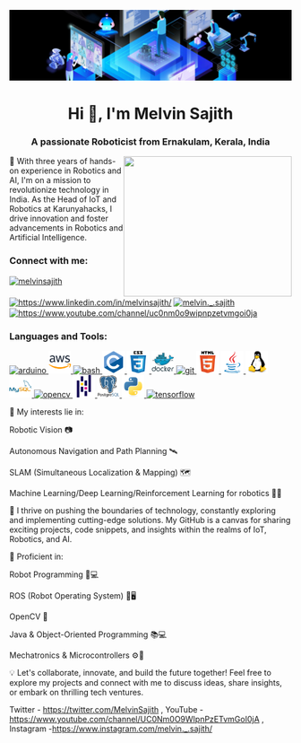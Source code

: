 ![logo](https://github.com/Melvinsajith/Melvinsajith/blob/main/1649467789645.jpeg)

<h1 align="center">Hi 👋, I'm Melvin Sajith</h1>
<h3 align="center">A passionate Roboticist from Ernakulam, Kerala, India</h3>

<img align="right" src="https://github.com/Melvinsajith/Melvinsajith/assets/75600365/69022c56-dc80-48f5-b8ea-188f6abaa9fa" width="300" height="250" />




🤖 With three years of hands-on experience in Robotics and AI, I'm on a mission to revolutionize technology in India. As the Head of IoT and Robotics at Karunyahacks, I drive innovation and foster advancements in Robotics and Artificial Intelligence.



<h3 align="left">Connect with me:</h3>
<p align="left">
<a href="https://twitter.com/melvinsajith" target="blank"><img align="center" src="https://raw.githubusercontent.com/rahuldkjain/github-profile-readme-generator/master/src/images/icons/Social/twitter.svg" alt="melvinsajith" height="30" width="40" /></a>
<a href="https://linkedin.com/in/melvinsajith" target="blank"><img align="center" src="https://raw.githubusercontent.com/rahuldkjain/github-profile-readme-generator/master/src/images/icons/Social/linked-in-alt.svg" alt="https://www.linkedin.com/in/melvinsajith/" height="30" width="40" /></a>
<a href="https://instagram.com/melvin._.sajith" target="blank"><img align="center" src="https://raw.githubusercontent.com/rahuldkjain/github-profile-readme-generator/master/src/images/icons/Social/instagram.svg" alt="melvin._.sajith" height="30" width="40" /></a>
<a href="https://www.youtube.com/c/https://www.youtube.com/channel/uc0nm0o9wipnpzetvmgoi0ja" target="blank"><img align="center" src="https://raw.githubusercontent.com/rahuldkjain/github-profile-readme-generator/master/src/images/icons/Social/youtube.svg" alt="https://www.youtube.com/channel/uc0nm0o9wipnpzetvmgoi0ja" height="30" width="40" /></a>
</p>

<h3 align="left">Languages and Tools:</h3>
<p align="left"> <a href="https://www.arduino.cc/" target="_blank" rel="noreferrer"> <img src="https://cdn.worldvectorlogo.com/logos/arduino-1.svg" alt="arduino" width="40" height="40"/> </a> <a href="https://aws.amazon.com" target="_blank" rel="noreferrer"> <img src="https://raw.githubusercontent.com/devicons/devicon/master/icons/amazonwebservices/amazonwebservices-original-wordmark.svg" alt="aws" width="40" height="40"/> </a> <a href="https://www.gnu.org/software/bash/" target="_blank" rel="noreferrer"> <img src="https://www.vectorlogo.zone/logos/gnu_bash/gnu_bash-icon.svg" alt="bash" width="40" height="40"/> </a> <a href="https://www.cprogramming.com/" target="_blank" rel="noreferrer"> <img src="https://raw.githubusercontent.com/devicons/devicon/master/icons/c/c-original.svg" alt="c" width="40" height="40"/> </a> <a href="https://www.w3schools.com/css/" target="_blank" rel="noreferrer"> <img src="https://raw.githubusercontent.com/devicons/devicon/master/icons/css3/css3-original-wordmark.svg" alt="css3" width="40" height="40"/> </a> <a href="https://www.docker.com/" target="_blank" rel="noreferrer"> <img src="https://raw.githubusercontent.com/devicons/devicon/master/icons/docker/docker-original-wordmark.svg" alt="docker" width="40" height="40"/> </a> <a href="https://git-scm.com/" target="_blank" rel="noreferrer"> <img src="https://www.vectorlogo.zone/logos/git-scm/git-scm-icon.svg" alt="git" width="40" height="40"/> </a> <a href="https://www.w3.org/html/" target="_blank" rel="noreferrer"> <img src="https://raw.githubusercontent.com/devicons/devicon/master/icons/html5/html5-original-wordmark.svg" alt="html5" width="40" height="40"/> </a> <a href="https://www.java.com" target="_blank" rel="noreferrer"> <img src="https://raw.githubusercontent.com/devicons/devicon/master/icons/java/java-original.svg" alt="java" width="40" height="40"/> </a> <a href="https://www.linux.org/" target="_blank" rel="noreferrer"> <img src="https://raw.githubusercontent.com/devicons/devicon/master/icons/linux/linux-original.svg" alt="linux" width="40" height="40"/> </a> <a href="https://www.mysql.com/" target="_blank" rel="noreferrer"> <img src="https://raw.githubusercontent.com/devicons/devicon/master/icons/mysql/mysql-original-wordmark.svg" alt="mysql" width="40" height="40"/> </a> <a href="https://opencv.org/" target="_blank" rel="noreferrer"> <img src="https://www.vectorlogo.zone/logos/opencv/opencv-icon.svg" alt="opencv" width="40" height="40"/> </a> <a href="https://pandas.pydata.org/" target="_blank" rel="noreferrer"> <img src="https://raw.githubusercontent.com/devicons/devicon/2ae2a900d2f041da66e950e4d48052658d850630/icons/pandas/pandas-original.svg" alt="pandas" width="40" height="40"/> </a> <a href="https://www.postgresql.org" target="_blank" rel="noreferrer"> <img src="https://raw.githubusercontent.com/devicons/devicon/master/icons/postgresql/postgresql-original-wordmark.svg" alt="postgresql" width="40" height="40"/> </a> <a href="https://www.python.org" target="_blank" rel="noreferrer"> <img src="https://raw.githubusercontent.com/devicons/devicon/master/icons/python/python-original.svg" alt="python" width="40" height="40"/> </a> <a href="https://www.tensorflow.org" target="_blank" rel="noreferrer"> <img src="https://www.vectorlogo.zone/logos/tensorflow/tensorflow-icon.svg" alt="tensorflow" width="40" height="40"/> </a> </p>

🌟 My interests lie in:

Robotic Vision 📷

Autonomous Navigation and Path Planning 🛰️

SLAM (Simultaneous Localization & Mapping) 🗺️

Machine Learning/Deep Learning/Reinforcement Learning for robotics 🤖🧠

🚀 I thrive on pushing the boundaries of technology, constantly exploring and implementing cutting-edge solutions. My GitHub is a canvas for sharing exciting projects, code snippets, and insights within the realms of IoT, Robotics, and AI.

🔧 Proficient in:

Robot Programming 🤖💻

ROS (Robot Operating System) 🤖🖥️

OpenCV 📸

Java & Object-Oriented Programming 📚💻

Mechatronics & Microcontrollers ⚙️🔌

💡 Let's collaborate, innovate, and build the future together! Feel free to explore my projects and connect with me to discuss ideas, share insights, or embark on thrilling tech ventures.

Twitter   - https://twitter.com/MelvinSajith , 
YouTube   - https://www.youtube.com/channel/UC0Nm0O9WIpnPzETvmGoI0jA ,
Instagram -https://www.instagram.com/melvin._.sajith/


<!---
Melvinsajith/Melvinsajith is a ✨ special ✨ repository because its `README.md` (this file) appears on your GitHub profile.
You can click the Preview link to take a look at your changes.
--->
